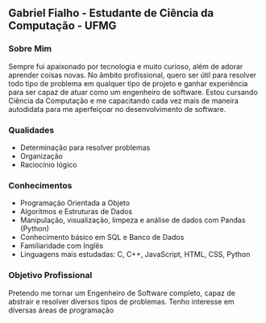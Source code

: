 ## Gabriel Fialho - Estudante de Ciência da Computação - UFMG

### Sobre Mim

Sempre fui apaixonado por tecnologia e muito curioso, além de adorar aprender coisas novas. No âmbito profissional, quero ser útil para resolver todo tipo de problema em qualquer tipo de projeto e ganhar experiência para ser capaz de atuar como um engenheiro de software. Estou cursando Ciência da Computação e me capacitando cada vez mais de maneira autodidata para me aperfeiçoar no desenvolvimento de software.

### Qualidades
- Determinação para resolver problemas
- Organização
- Raciocínio lógico

### Conhecimentos
- Programação Orientada a Objeto
- Algoritmos e Estruturas de Dados
- Manipulação, visualização, limpeza e análise de dados com Pandas (Python)
- Conhecimento básico em SQL e Banco de Dados
- Familiaridade com Inglês
- Linguagens mais estudadas: 
C, C++, JavaScript, HTML, CSS, Python

### Objetivo Profissional
Pretendo me tornar um Engenheiro de Software completo, capaz de abstrair e resolver diversos tipos de problemas. Tenho interesse em diversas áreas de programação



<!--
**gabrielmmf/gabrielmmf** is a ✨ _special_ ✨ repository because its `README.md` (this file) appears on your GitHub profile.

Here are some ideas to get you started:

- 🔭 I’m currently working on ...
- 🌱 I’m currently learning ...
- 👯 I’m looking to collaborate on ...
- 🤔 I’m looking for help with ...
- 💬 Ask me about ...
- 📫 How to reach me: ...
- 😄 Pronouns: ...
- ⚡ Fun fact: ...
-->


